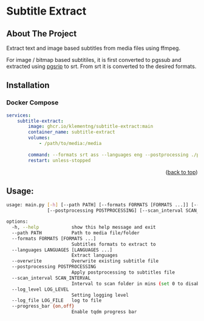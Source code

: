 
<a name="readme-top"></a>


# Subtitle Extract

<!-- ABOUT THE PROJECT -->
## About The Project

Extract text and image based subtitles from media files using ffmpeg.

For image / bitmap based subtitiles, it is first converted to pgssub and extracted using [pgsrip](https://github.com/ratoaq2/pgsrip) to srt. From srt it is converted to the desired formats.

## Installation

### Docker Compose
```yaml
services:
    subtitle-extract:
        image: ghcr.io/klementng/subtitle-extract:main
        container_name: subtitle-extract
        volumes:
            - /path/to/media:/media
        
        command: --formats srt ass --languages eng --postprocessing ./postprocess.yml --scan_interval 30
        restart: unless-stopped
```
<p align="right">(<a href="#readme-top">back to top</a>)</p>

## Usage:

```sh
usage: main.py [-h] [--path PATH] [--formats FORMATS [FORMATS ...]] [--languages LANGUAGES [LANGUAGES ...]] [--overwrite]
               [--postprocessing POSTPROCESSING] [--scan_interval SCAN_INTERVAL] [--log_level LOG_LEVEL] [--log_file LOG_FILE] [--progress_bar {on,off}]

options:
  -h, --help            show this help message and exit
  --path PATH           Path to media file/folder
  --formats FORMATS [FORMATS ...]
                        Subtitles formats to extract to
  --languages LANGUAGES [LANGUAGES ...]
                        Extract languages
  --overwrite           Overwrite existing subtitle file
  --postprocessing POSTPROCESSING
                        Apply postprocessing to subtitles file
  --scan_interval SCAN_INTERVAL
                        Interval to scan folder in mins (set 0 to disable and exit upon completion)
  --log_level LOG_LEVEL
                        Setting logging level
  --log_file LOG_FILE   log to file
  --progress_bar {on,off}
                        Enable tqdm progress bar

```